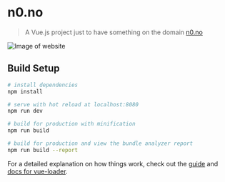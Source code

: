# n0.no

> A Vue.js project just to have something on the domain [n0.no](https://n0.no)

![Image of website](https://i.imgur.com/70YCgaa.png) 

## Build Setup

``` bash
# install dependencies
npm install

# serve with hot reload at localhost:8080
npm run dev

# build for production with minification
npm run build

# build for production and view the bundle analyzer report
npm run build --report
```

For a detailed explanation on how things work, check out the [guide](http://vuejs-templates.github.io/webpack/) and [docs for vue-loader](http://vuejs.github.io/vue-loader).
